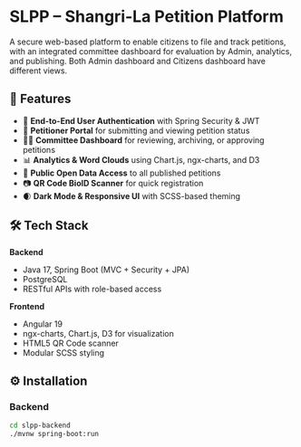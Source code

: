 # SLPP – Shangri-La Petition Platform

A secure web-based platform to enable citizens to file and track petitions, with an integrated committee dashboard for evaluation by Admin, analytics, and publishing. Both Admin dashboard and Citizens dashboard have different views.

## 📌 Features

- 🔐 **End-to-End User Authentication** with Spring Security & JWT
- 📮 **Petitioner Portal** for submitting and viewing petition status
- 🧑‍⚖️ **Committee Dashboard** for reviewing, archiving, or approving petitions
- 📊 **Analytics & Word Clouds** using Chart.js, ngx-charts, and D3
- 🔎 **Public Open Data Access** to all published petitions
- 📷 **QR Code BioID Scanner** for quick registration
- 🌒 **Dark Mode & Responsive UI** with SCSS-based theming

## 🛠️ Tech Stack

**Backend**  
- Java 17, Spring Boot (MVC + Security + JPA)  
- PostgreSQL  
- RESTful APIs with role-based access  

**Frontend**  
- Angular 19  
- ngx-charts, Chart.js, D3 for visualization  
- HTML5 QR Code scanner  
- Modular SCSS styling  

## ⚙️ Installation

### Backend

```bash
cd slpp-backend
./mvnw spring-boot:run
 
